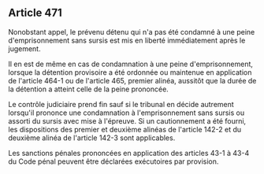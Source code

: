 Article 471
----
Nonobstant appel, le prévenu détenu qui n'a pas été condamné à une peine
d'emprisonnement sans sursis est mis en liberté immédiatement après le jugement.

Il en est de même en cas de condamnation à une peine d'emprisonnement, lorsque
la détention provisoire a été ordonnée ou maintenue en application de l'article
464-1 ou de l'article 465, premier alinéa, aussitôt que la durée de la détention
a atteint celle de la peine prononcée.

Le contrôle judiciaire prend fin sauf si le tribunal en décide autrement
lorsqu'il prononce une condamnation à l'emprisonnement sans sursis ou assorti du
sursis avec mise à l'épreuve. Si un cautionnement a été fourni, les dispositions
des premier et deuxième alinéas de l'article 142-2 et du deuxième alinéa de
l'article 142-3 sont applicables.

Les sanctions pénales prononcées en application des articles 43-1 à 43-4 du Code
pénal peuvent être déclarées exécutoires par provision.
